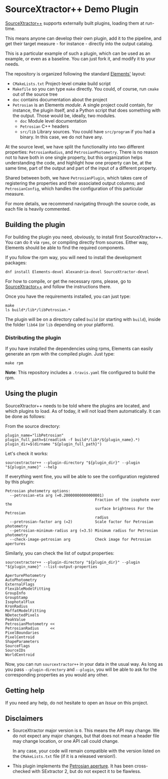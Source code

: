# SourceXtractor++ Demo Plugin

[SourceXtractor++](https://github.com/astrorama/sourcextractorplusplus)
supports externally built plugins, loading them at run-time.

This means anyone can develop their own plugin, add it to the pipeline,
and get their target measure - for instance - directly into the
output catalog.

This is a particular example of such a plugin, which can be used as an
example, or even as a baseline. You can just fork it, and modify it to
your needs.

The repository is organized following the standard
[Elements'](https://github.com/astrorama/Elements) layout:

* `CMakeLists.txt` Project-level cmake build script
* `Makefile` so you can type `make` directly. You could, of course,
    run `cmake` out of the source tree
* `doc` contains documentation about the project
* `Petrosian` is an Elements _module_. A single project
    could contain, for instance, the plugin itself, and a Python script
    that does something with the output. Those would be, ideally,
    two modules.
    - `doc` Module level documentation
    - `Petrosian` C++ headers
    - `src/lib` Library sources. You could have `src/program` if you had
        a binary. In this case, we do not have any.

At the source level, we have split the functionality into two different
properties: `PetrosianRadius`, and `PetrosianPhotometry`.
There is no reason not to have both in one single property, but this
organization helps understanding the code, and highlight how
one property can be, at the same time, part of the output and part
of the input of a different property.

Shared between both, we have `PetrosianPlugin`, which takes care of
registering the properties and their associated output columns; and
`PetrosianConfig`, which handles the configuration of this particular
measure.

For more details, we recommend navigating through the source code, as
each file is heavily commented.

## Building the plugin

For building the plugin you need, obviously, to install first
SourceXtractor++. You can do it via `rpms`, or compiling directly
from sources. Either way, Elements should be able to find the required
components.

If you follow the rpm way, you will need to install the development
packages:

```shell script
dnf install Elements-devel Alexandria-devel SourceXtractor-devel
```

For how to compile, or get the necessary rpms, please, go to
[SourceXtractor++](https://github.com/astrorama/sourcextractorplusplus)
and follow the instructions there.

Once you have the requirements installed, you can just type:

```shell script
make
ls build*/lib*/libPetrosian.*
```

The plugin will be on a directory called `build` (or starting with
`build`), inside the folder `lib64` (or `lib` depending on your platform).

### Distributing the plugin

If you have installed the dependencies using rpms, Elements can
easily generate an rpm with the compiled plugin. Just type:

```shell script
make rpm
```

**Note**: This repository includes a `.travis.yaml` file configured
to build the rpm.

## Using the plugin

SourceXtractor++ needs to be told where the plugins are located,
and which plugins to load. As of today, it will not load them
automatically. It can be done as follows:

From the source directory:

```shell script
plugin_name="libPetrosian"
plugin_full_path=$(readlink -f build*/lib*/${plugin_name}.*)
plugin_dir=$(dirname "${plugin_full_path}")
```

Let's check it works:

```shell script
sourcextractor++ --plugin-directory "${plugin_dir}" --plugin "${plugin_name}" --help
```

If everything went fine, you will be able to see the configuration
registered by this plugin:

```
Petrosian photometry options:
  --petrosian-eta arg (=0.20000000000000001)
                                        Fraction of the isophote over the 
                                        surface brightness For the Petrosian 
                                        radius
  --pretrosian-factor arg (=2)          Scale factor for Petrosian photometry
  --petrosian-minimum-radius arg (=3.5) Minimum radius for Petrosian photometry
  --check-image-petrosian arg           Check image for Petrosian apertures
```

Similarly, you can check the list of output properties:

```shell script
sourcextractor++ --plugin-directory "${plugin_dir}" --plugin "${plugin_name}" --list-output-properties
```

```
AperturePhotometry
AutoPhotometry
ExternalFlags
FlexibleModelFitting
GroupInfo
GroupStamp
IsophotalFlux
KronRadius
MoffatModelFitting
NDetectedPixels
PeakValue
PetrosianPhotometry <<
PetrosianRadius     <<
PixelBoundaries
PixelCentroid
ShapeParameters
SourceFlags
SourceIDs
WorldCentroid
```

Now, you can run `sourcextractor++` in your data in the usual way.
As long as you pass `--plugin-directory` and `--plugin`, you will
be able to ask for the corresponding properties as you would any other.

## Getting help

If you need any help, do not hesitate to open an *Issue* on this project.

## Disclaimers

* SourceXtractor major version is `0`. This means the API may change.
  We do not expect any major changes, but that does not mean a header file
  may change location, or one API call could change.
  
  In any case, your code will remain compatible with the version listed
  on the `CMakeLists.txt` file (if it is a released version!).

* This plugin implements the [Petrosian aperture](https://doi.org/10.1111/j.1365-2966.2004.08090.x).
  It has been cross-checked with SExtractor 2, but do not expect it to be flawless.
